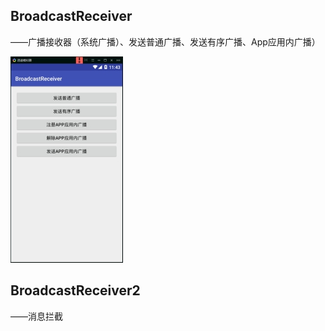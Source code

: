 ## BroadcastReceiver

——广播接收器（系统广播）、发送普通广播、发送有序广播、App应用内广播）

![img](https://github.com/roushanburou/AndroidBook/blob/master/Chapter6/ksohtml/wpsE23F.tmp.jpg?raw=true)



## BroadcastReceiver2

——消息拦截